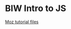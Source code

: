 # BIW Intro to JS

[Moz tutorial files](https://github.com/mdn/beginner-html-site-styled/archive/gh-pages.zip)
